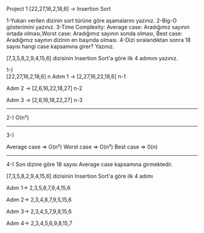 Project 1
[22,27,16,2,18,6] -> Insertion Sort

1-Yukarı verilen dizinin sort türüne göre aşamalarını yazınız.
2-Big-O gösterimini yazınız.
3-Time Complexity: Average case: Aradığımız sayının ortada olması,Worst case: Aradığımız sayının sonda olması, Best case: Aradığımız sayının dizinin en başında olması.
4-Dizi sıralandıktan sonra 18 sayısı hangi case kapsamına girer? Yazınız.


[7,3,5,8,2,9,4,15,6] dizisinin Insertion Sort'a göre ilk 4 adımını yazınız.


1-)  
          [22,27,16,2,18,6] n
Adım 1 -> [2,27,16,22,18,6] n-1

Adım 2 -> [2,6,16,22,18,27] n-2

Adım 3 -> [2,6,16,18,22,27] n-3

---------------------------------

2-) O(n²)

---------------------------------

3-)

Average case => O(n²)
Worst case => O(n²)
Best case => 0(n)

---------------------------------

4-) Son dizine göre 18 sayısı Average case kapsamına girmektedir.


[7,3,5,8,2,9,4,15,6] dizisinin Insertion Sort'a göre ilk 4 adımı

Adım 1-> 2,3,5,8,7,9,4,15,6

Adım 2-> 2,3,4,8,7,9,5,15,6

Adım 3-> 2,3,4,5,7,9,8,15,6

Adım 4-> 2,3,4,5,6,9,8,15,7

